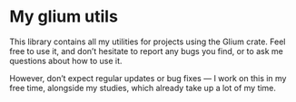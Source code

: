 # My glium utils

This library contains all my utilities for projects using the Glium crate.
Feel free to use it, and don’t hesitate to report any bugs you find,
or to ask me questions about how to use it.

However, don’t expect regular updates or bug fixes — I work on this in my free time,
alongside my studies, which already take up a lot of my time.
